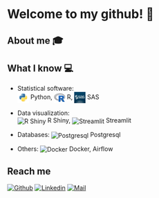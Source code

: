  <!--
<div align="center">       
<img align="center" alt="Manh banner" style="width:550px;" src="https://raw.githubusercontent.com/nmh4598/nmh4598/main/GIF/tumblr_n7zj03aACT1swm1iso1_500.webp">
</div>                   
-->                      
# Welcome to my github! 👋                               
## About me :mortar_board:                                                         
                                                                                  
## What I know :computer:                
- Statistical software:   
<img align="center" alt="Python" width="26px" src="https://raw.githubusercontent.com/github/explore/main/topics/python/python.png"> Python, <img align="center" alt="R" width="26px" src="https://raw.githubusercontent.com/github/explore/main/topics/r/r.png"> R,  <img align="center" alt="SAS" width="26px" src="https://raw.githubusercontent.com/github/explore/main/topics/sas/sas.png"> SAS
- Data visualization:   
<img align="center" alt="R Shiny" width="26px" src="https://ericrayanderson.github.io/shinymaterial/img/shinyLogo.png"> R Shiny, 
<img align="center" alt="Streamlit" width="26px" src="https://streamlit.io/images/brand/streamlit-logo-primary-colormark-darktext.png"> Streamlit
  
- Databases: 
<img align="center" alt="Postgresql" width="26px" src="https://avatars.githubusercontent.com/u/177543?s=200&v=4"> Postgresql

- Others:  <img align="center" alt="Docker" width="26px" src="https://avatars.githubusercontent.com/u/5429470?s=280&v=4"> Docker, 
 Airflow    


## Reach me
[![Github](https://img.shields.io/github/followers/nmh4598?label=Follow&style=social)](https://github.com/nmh4598)
[![Linkedin](https://img.shields.io/badge/-NGUYEN%20Manh%20Hung-gray?style=flat-square&logo=linkedin&logoColor=white&link=https://www.linkedin.com/in/nmh4598/)](https://www.linkedin.com/in/nmh4598/)
[![Mail](https://img.shields.io/badge/-nguyenmanhhung04051998@gmail.com-gray?style=flat-square&logo=gmail&logoColor=red&link=https://www.linkedin.com/in/nmh4598/)](mailto:nguyenmanhhung04051998@gmail.com)


<!--
**nmh4598/nmh4598** is a ✨ _special_ ✨ repository because its `README.md` (this file) appears on your GitHub profile.

Here are some ideas to get you started:

- 🔭 I’m currently working on ...
- 🌱 I’m currently learning ...
- 👯 I’m looking to collaborate on ...
- 🤔 I’m looking for help with ...
- 💬 Ask me about ...
- 📫 How to reach me: ...
- 😄 Pronouns: ...
- ⚡ Fun fact: ...

<br><br>
<a href="https://github.com/ankitwarbhe">
  <img align="center" src="https://github-readme-stats.vercel.app/api/top-langs/?username=nmh4598&theme=dark">
</a>
<a href="https://github.com/ankitwarbhe">
 <img align="center" src="https://github-readme-stats.vercel.app/api?username=nmh4598&show_icons=true&theme=dark&line_height=30" alt="nmh4598's github stats"/>
</a>
-->
